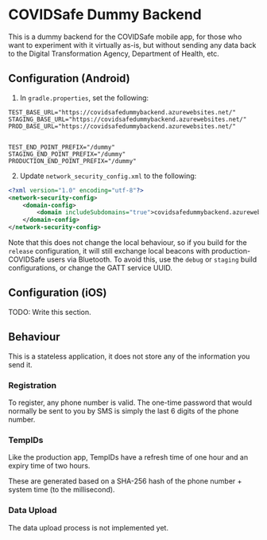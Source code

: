 # COVIDSafe Dummy Backend

This is a dummy backend for the COVIDSafe mobile app, for those who want to experiment with it virtually as-is,
but without sending any data back to the Digital Transformation Agency, Department of Health, etc.

## Configuration (Android)

1. In `gradle.properties`, set the following:

```text
TEST_BASE_URL="https://covidsafedummybackend.azurewebsites.net/"
STAGING_BASE_URL="https://covidsafedummybackend.azurewebsites.net/"
PROD_BASE_URL="https://covidsafedummybackend.azurewebsites.net/"


TEST_END_POINT_PREFIX="/dummy"
STAGING_END_POINT_PREFIX="/dummy"
PRODUCTION_END_POINT_PREFIX="/dummy"
```

2. Update `network_security_config.xml` to the following:

```xml
<?xml version="1.0" encoding="utf-8"?>
<network-security-config>
    <domain-config>
        <domain includeSubdomains="true">covidsafedummybackend.azurewebsites.net</domain>
    </domain-config>
</network-security-config>
```

Note that this does not change the local behaviour, so if you build for the `release` configuration, it will still exchange local beacons with production-COVIDSafe users via Bluetooth. To avoid this, use the `debug` or `staging` build configurations, or change the GATT service UUID.

## Configuration (iOS)

TODO: Write this section.

## Behaviour
This is a stateless application, it does not store any of the information you send it.

### Registration
To register, any phone number is valid. The one-time password that would normally be sent to you by SMS is simply the last 6 digits of the phone number.

### TempIDs

Like the production app, TempIDs have a refresh time of one hour and an expiry time of two hours.

These are generated based on a SHA-256 hash of the phone number + system time (to the millisecond).

### Data Upload

The data upload process is not implemented yet.
